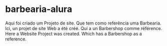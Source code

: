 # barbearia-alura
Aqui foi criado um Projeto de site. Que tem como referência uma Barbearia.
Ici, un projet de site Web a été créé. Qui a un Barbershop comme référence.
Here a Website Project was created. Which has a Barbershop as a reference. 
